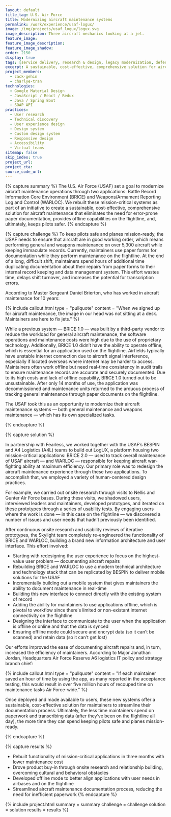 ```yaml
---
layout: default
title_tag: U.S. Air Force
title: Modernizing aircraft maintenance systems
permalink: /work/experience/usaf-logux/
image: /img/projects/usaf_logux/logux.svg
image_description: Three aircraft mechanics looking at a jet.
feature_image: 
feature_image_description:
feature_image_shadow:
order: 2150
display: true
tags: [service delivery, research & design, legacy modernization, defense, air force, zack gehin, charlye tran]
excerpt: A sustainable, cost-effective, comprehensive solution for aircraft mechanics to streamline their documentation process.
project_members:
  - zack-gehin
  - charlye-tran
technologies:
  - Google Material Design
  - JavaScript / React / Redux
  - Java / Spring Boot
  - SOAP API
practices:
  - User research
  - Technical discovery
  - User experience design
  - Design system
  - Custom design system
  - Responsive design
  - Accessibility
  - Virtual teams
sitemap: false
skip_index: true
project_url:
project_cta:
source_code_url:
---
```


{% capture summary %}
The U.S. Air Force (USAF) set a goal to modernize aircraft maintenance operations through two applications: Battle Record Information Core Environment (BRICE) and Weapons/Armament Reporting Log and Control (WARLOC). We rebuilt these mission-critical systems as part of an initiative to create a sustainable, cost-effective, comprehensive solution for aircraft maintenance that eliminates the need for error-prone paper documentation, provides offline capabilities on the flightline, and, ultimately, keeps pilots safer.
{% endcapture %}

{% capture challenge %}
To keep pilots safe and planes mission-ready, the USAF needs to ensure that aircraft are in good working order, which means performing general and weapons maintenance on over 5,300 aircraft while keeping immaculate records. Currently, maintainers use paper forms for documentation while they perform maintenance on the flightline. At the end of a long, difficult shift, maintainers spend hours of additional time duplicating documentation about their repairs from paper forms to their internal record keeping and data management system. This effort wastes time, delays shift turnover, and increases the potential for transcription errors. 

According to Master Sergeant Daniel Brierton, who has worked in aircraft maintenance for 10 years:

{% include callout.html
  type = "pullquote"
  content = "When we signed up for aircraft maintenance, the image in our head was not sitting at a desk. Maintainers are here to fix jets."
%}

While a previous system — BRICE 1.0 —  was built by a third-party vendor to reduce the workload for general aircraft maintenance, the software operations and maintenance costs were high due to the use of proprietary technology. Additionally, BRICE 1.0 didn’t have the ability to operate offline, which is essential for an application used on the flightline. Airfields typically have unstable internet connection due to aircraft signal interference, especially if located overseas where internet may be harder to access. Maintainers often work offline but need real-time consistency in audit trails to ensure maintenance records are accurate and securely documented. Due to its high costs and lack of offline capability, BRICE 1.0 turned out to be unsustainable. After only 14 months of use, the application was decommissioned and maintenance units returned to the arduous process of tracking general maintenance through paper documents on the flightline. 

The USAF took this as an opportunity to modernize their aircraft maintenance systems — both general maintenance and weapons maintenance — which has its own specialized tasks.

{% endcapture %}

{% capture solution %}

In partnership with Fearless, we worked together with the USAF’s BESPIN and A4 Logistics (A4L) teams to build out LogUX, a platform housing two mission-critical applications: BRICE 2.0 — used to track overall maintenance of USAF aircraft — and WARLOC — responsible for keeping aircraft war-fighting ability at maximum efficiency. 
Our primary role was to redesign the aircraft maintenance experience through these two applications. To accomplish that, we employed a variety of human-centered design practices. 

For example, we carried out onsite research through visits to Nellis and Gunter Air Force bases. During these visits, we shadowed users, interviewed leaders and maintainers, developed prototypes, and iterated on these prototypes through a series of usability tests. By engaging users where the work is done — in this case on the flightline — we discovered a number of issues and user needs that hadn’t previously been identified. 

After continuous onsite research and usability reviews of iterative prototypes, the Skylight team completely re-engineered the functionality of BRICE and WARLOC, building a brand new information architecture and user interface. This effort involved: 
- Starting with redesigning the user experience to focus on the highest-value user problem — documenting aircraft repairs 
- Rebuilding BRICE and WARLOC to use a modern technical architecture and technology stack that can be replicated by BESPIN to deliver mobile solutions for the USAF
- Incrementally building out a mobile system that gives maintainers the ability to document maintenance in real-time
- Building this new interface to connect directly with the existing system of record
- Adding the ability for maintainers to use applications offline, which is pivotal to workflow since there's limited or non-existant internet connectivity on the flightline
- Designing the interface to communicate to the user when the application is offline or online and that the data is synced
- Ensuring offline mode could secure and encrypt data (so it can’t be scanned) and retain data (so it can’t get lost)

Our efforts improved the ease of documenting aircraft repairs and, in turn, increased the efficiency of maintainers. According to Major Jonathan Jordan, Headquarters Air Force Reserve A6 logistics IT policy and strategy branch chief:

{% include callout.html
  type = "pullquote"
  content = "If each maintainer saved an hour of time by using the app, as many reported in the acceptance testing, this would result in over five million hours of recouped time on maintenance tasks Air Force-wide."
%}

Once deployed and made available to users, these new systems offer a sustainable, cost-effective solution for maintainers to streamline their documentation process. Ultimately, the less time maintainers spend on paperwork and transcribing data (after they’ve been on the flightline all day), the more time they can spend keeping pilots safe and planes mission-ready.

{% endcapture %}

{% capture results %}
- Rebuilt functionality of mission-critical applications in three months with lower maintenance cost
- Drove product buy-in through onsite research and relationship building, overcoming cultural and behavioral obstacles
- Developed offline mode to better align applications with user needs in airbases and on the flightline
- Streamlined aircraft maintenance documentation process, reducing the need for inefficient paperwork
{% endcapture %}

{% include project.html
  summary = summary
  challenge = challenge
  solution = solution
  results = results
%}
